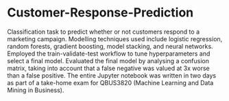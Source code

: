 # Customer-Response-Prediction

Classification task to predict whether or not customers respond to a marketing campaign. Modelling techniques used include logistic regression, random forests, gradient boosting, model stacking, and neural networks. Employed the train-validate-test workflow to tune hyperparameters and select a final model. Evaluated the final model by analysing a confusion matrix, taking into account that a false negative was valued at 3x worse than a false positive. The entire Jupyter notebook was written in two days as part of a take-home exam for QBUS3820 (Machine Learning and Data Mining in Business).
